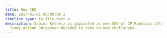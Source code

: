 ```yaml
---
title: New CEO
date: 2017-01-01 00:00:00 Z
timeline_type: fa-file-text-o
description: Sabina Kethelz is appointed as new CEO of CP Robotics after former CEO
  Jimmy Alison Jørgensen decided to take on new challenges.
---
```


